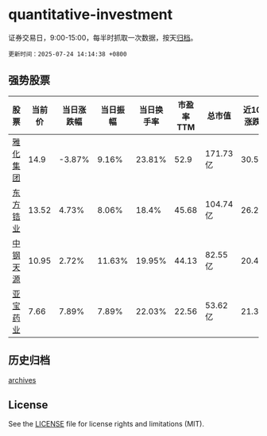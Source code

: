 # quantitative-investment

证券交易日，9:00-15:00，每半时抓取一次数据，按天[归档](archives)。

`更新时间：2025-07-24 14:14:38 +0800`

## 强势股票

|股票|当前价|当日涨跌幅|当日振幅|当日换手率|市盈率TTM|总市值|近10日涨跌幅|
|----|----|----|----|----|----|----|----|
|[雅化集团](https://xueqiu.com/S/SZ002497)|14.9|-3.87%|9.16%|23.81%|52.9|171.73亿|30.59%|
|[东方锆业](https://xueqiu.com/S/SZ002167)|13.52|4.73%|8.06%|18.4%|45.68|104.74亿|26.24%|
|[中钢天源](https://xueqiu.com/S/SZ002057)|10.95|2.72%|11.63%|19.95%|44.13|82.55亿|20.46%|
|[亚宝药业](https://xueqiu.com/S/SH600351)|7.66|7.89%|7.89%|22.03%|22.56|53.62亿|21.39%|

## 历史归档

[archives](archives)

## License

See the [LICENSE](LICENSE) file for license rights and limitations (MIT).